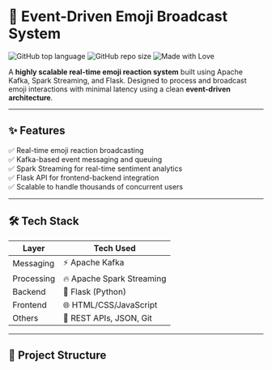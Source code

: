 # 🚀 Event-Driven Emoji Broadcast System

![GitHub top language](https://img.shields.io/github/languages/top/Chinmayi-ch/event-driven-emoji-system?color=blue)
![GitHub repo size](https://img.shields.io/github/repo-size/Chinmayi-ch/event-driven-emoji-system?color=green)
![Made with Love](https://img.shields.io/badge/Made%20with-❤️-red)

A **highly scalable real-time emoji reaction system** built using Apache Kafka, Spark Streaming, and Flask. Designed to process and broadcast emoji interactions with minimal latency using a clean **event-driven architecture**.

---

## ✨ Features

✅ Real-time emoji reaction broadcasting  
✅ Kafka-based event messaging and queuing  
✅ Spark Streaming for real-time sentiment analytics  
✅ Flask API for frontend-backend integration  
✅ Scalable to handle thousands of concurrent users  

---

## 🛠️ Tech Stack

| Layer        | Tech Used                       |
|-------------|----------------------------------|
| Messaging   | ⚡ Apache Kafka                  |
| Processing  | 🔥 Apache Spark Streaming        |
| Backend     | 🐍 Flask (Python)                |
| Frontend    | 🌐 HTML/CSS/JavaScript           |
| Others      | 🧰 REST APIs, JSON, Git           |

---

## 📁 Project Structure


